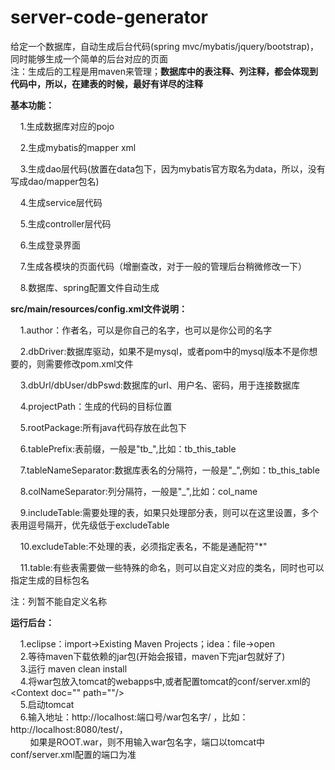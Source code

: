 # server-code-generator



给定一个数据库，自动生成后台代码(spring mvc/mybatis/jquery/bootstrap)，同时能够生成一个简单的后台对应的页面
<br/>
注：生成后的工程是用maven来管理；<strong>数据库中的表注释、列注释，都会体现到代码中，所以，在建表的时候，最好有详尽的注释</strong>
<br/>

<strong>基本功能：</strong><br/>

&nbsp;&nbsp;&nbsp;&nbsp;1.生成数据库对应的pojo<br/>

&nbsp;&nbsp;&nbsp;&nbsp;2.生成mybatis的mapper xml<br/>

&nbsp;&nbsp;&nbsp;&nbsp;3.生成dao层代码(放置在data包下，因为mybatis官方取名为data，所以，没有写成dao/mapper包名)<br/>

&nbsp;&nbsp;&nbsp;&nbsp;4.生成service层代码<br/>

&nbsp;&nbsp;&nbsp;&nbsp;5.生成controller层代码<br/>

&nbsp;&nbsp;&nbsp;&nbsp;6.生成登录界面<br/>

&nbsp;&nbsp;&nbsp;&nbsp;7.生成各模块的页面代码（增删查改，对于一般的管理后台稍微修改一下）<br/>

&nbsp;&nbsp;&nbsp;&nbsp;8.数据库、spring配置文件自动生成<br/>

<strong>src/main/resources/config.xml文件说明：</strong><br/>

&nbsp;&nbsp;&nbsp;&nbsp;1.author：作者名，可以是你自己的名字，也可以是你公司的名字<br/>

&nbsp;&nbsp;&nbsp;&nbsp;2.dbDriver:数据库驱动，如果不是mysql，或者pom中的mysql版本不是你想要的，则需要修改pom.xml文件<br/>

&nbsp;&nbsp;&nbsp;&nbsp;3.dbUrl/dbUser/dbPswd:数据库的url、用户名、密码，用于连接数据库<br/>

&nbsp;&nbsp;&nbsp;&nbsp;4.projectPath：生成的代码的目标位置<br/>

&nbsp;&nbsp;&nbsp;&nbsp;5.rootPackage:所有java代码存放在此包下<br/>

&nbsp;&nbsp;&nbsp;&nbsp;6.tablePrefix:表前缀，一般是"tb_",比如：tb_this_table<br/>

&nbsp;&nbsp;&nbsp;&nbsp;7.tableNameSeparator:数据库表名的分隔符，一般是"_",例如：tb_this_table<br/>

&nbsp;&nbsp;&nbsp;&nbsp;8.colNameSeparator:列分隔符，一般是"_",比如：col_name<br/>

&nbsp;&nbsp;&nbsp;&nbsp;9.includeTable:需要处理的表，如果只处理部分表，则可以在这里设置，多个表用逗号隔开，优先级低于excludeTable<br/>

&nbsp;&nbsp;&nbsp;&nbsp;10.excludeTable:不处理的表，必须指定表名，不能是通配符"*"<br/>

&nbsp;&nbsp;&nbsp;&nbsp;11.table:有些表需要做一些特殊的命名，则可以自定义对应的类名，同时也可以指定生成的目标包名<br/>
	
注：列暂不能自定义名称


<strong>运行后台：</strong><br/>

&nbsp;&nbsp;&nbsp;&nbsp;1.eclipse：import->Existing Maven Projects；idea：file->open<br/>
&nbsp;&nbsp;&nbsp;&nbsp;2.等待maven下载依赖的jar包(开始会报错，maven下完jar包就好了)<br/>
&nbsp;&nbsp;&nbsp;&nbsp;3.运行 maven clean install<br/>
&nbsp;&nbsp;&nbsp;&nbsp;4.将war包放入tomcat的webapps中,或者配置tomcat的conf/server.xml的&lt;Context doc="" path=""/&gt;<br/>
&nbsp;&nbsp;&nbsp;&nbsp;5.启动tomcat<br/>
&nbsp;&nbsp;&nbsp;&nbsp;6.输入地址：http://localhost:端口号/war包名字/ ，比如：http://localhost:8080/test/，<br/>
&nbsp;&nbsp;&nbsp;&nbsp;&nbsp;&nbsp;&nbsp;&nbsp;如果是ROOT.war，则不用输入war包名字，端口以tomcat中conf/server.xml配置的端口为准<br/>

